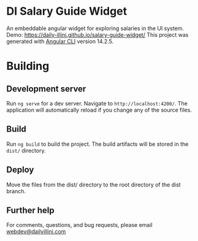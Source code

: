 # DI Salary Guide Widget

An embeddable angular widget for exploring salaries in the UI system. Demo: https://daily-illini.github.io/salary-guide-widget/
This project was generated with [Angular CLI](https://github.com/angular/angular-cli) version 14.2.5.

# Building
## Development server

Run `ng serve` for a dev server. Navigate to `http://localhost:4200/`. The application will automatically reload if you change any of the source files.

## Build

Run `ng build` to build the project. The build artifacts will be stored in the `dist/` directory.

## Deploy

Move the files from the dist/ directory to the root directory of the dist branch.

## Further help

For comments, questions, and bug requests, please email webdev@dailyillini.com
